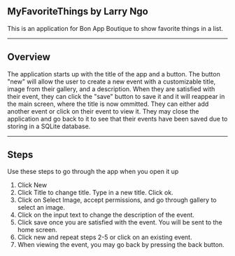 ## MyFavoriteThings by Larry Ngo

This is an application for Bon App Boutique to show favorite things in a list.

---

## Overview

The application starts up with the title of the app and a button. The button "new" will allow the user to create a new event with a customizable title, image from their gallery,
and a description. When they are satisfied with their event, they can click the "save" button to save it and it will reappear in the main screen, where the title is now
ommitted. They can either add another event or click on their event to view it. They may close the application and go back to it to see that their events have been saved
due to storing in a SQLite database.

---

## Steps

Use these steps to go through the app when you open it up

1. Click New
2. Click Title to change title. Type in a new title. Click ok.
3. Click on Select Image, accept permissions, and go through gallery to select an image.
4. Click on the input text to change the description of the event.
5. Click save once you are satisfied with the event. You will be sent to the home screen.
6. Click new and repeat steps 2-5 or click on an existing event.
7. When viewing the event, you may go back by pressing the back button.